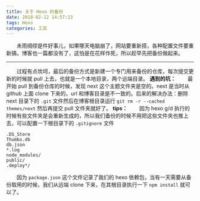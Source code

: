 ```yaml
---
title: 关于 Hexo 的备份
date: 2018-02-12 14:57:13
tags: Hexo
categories: 工具
---
```

　　未雨绸缪是件好事儿，如果哪天电脑崩了，网站要重新搭，各种配置文件要重新搞，博客也一篇都没有了，这怕是在花样作死，所以趁早先把备份做起来。<!--more-->

---
　　过程有点坎坷，最后的备份方式是新建一个专门用来备份的仓库，每次提交更新的时候就 pull 上去，也就是一个本地目录，两个远端目录。
**遇到的坑：**
　　最开始 pull 到备份仓库的时候，发现 next 这个主题文件夹是空的。next 是当时从 github 上面 clone 下来的，url 和博客目录是不一致的。后来的解决办法：删除 next 目录下的 `.git` 文件然后在博客根目录运行 `git rm -r --cached themes/next` 然后再提交 pull 文件夹就好了。
**tips：**
　　因为 hexo g/d 执行的时候有些文件夹是会重新生成的，所以我们备份的时候不用把这些文件夹也推上去，可以配置一下根目录下的 `.gitignore` 文件
```
.DS_Store
Thumbs.db
db.json
*.log
node_modules/
public/
.deploy*/
```
　　因为 `package.json` 这个文件记录了我们的 hexo 依赖包，当有一天需要从备份取用的时候，我们从远端 clone 下来，在其根目录执行一下 `npm install` 就可以了。